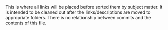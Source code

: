 This is where all links will be placed before sorted them by subject matter. It is intended to be cleaned out after the links/descriptions are moved to appropriate folders. There is no relationship between commits and the contents of this file.